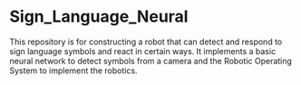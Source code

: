 # Sign_Language_Neural
This repository is for constructing a robot that can detect and respond to sign language symbols and react in certain ways. It implements a basic neural network to detect symbols from a camera and the Robotic Operating System to implement the robotics.
